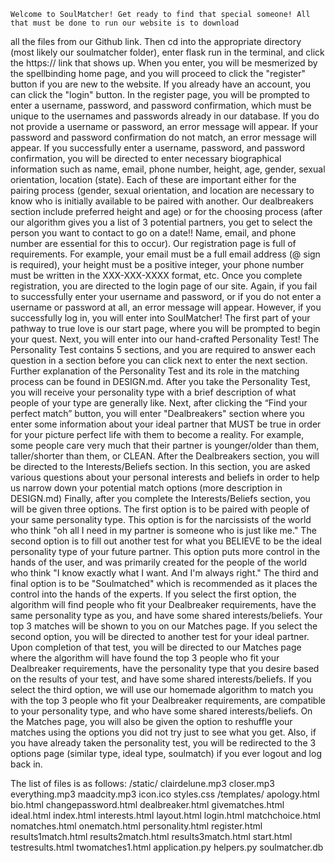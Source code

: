     Welcome to SoulMatcher! Get ready to find that special someone! All that must be done to run our website is to download
all the files from our Github link. Then cd into the appropriate directory (most likely our soulmatcher folder), enter flask
run in the terminal, and click the https:// link that shows up. When you enter, you will be mesmerized by the spellbinding home
page, and you will proceed to click the "register" button if you are new to the website. If you already have an account, you can
click the "login" button. In the register page, you will be prompted to enter a username, password, and password confirmation,
which must be unique to the usernames and passwords already in our database. If you do not provide a username or password, an
error message will appear. If your password and password confirmation do not match, an error message will appear. If you
successfully enter a username, password, and password confirmation, you will be directed to enter necessary biographical
information such as name, email, phone number, height, age, gender, sexual orientation, location (state). Each of these are
important either for the pairing process (gender, sexual orientation, and location are necessary to know who is initially
available to be paired with another. Our dealbreakers section include preferred height and age) or for the choosing process
(after our algorithm gives you a list of 3 potential partners, you get to select the person you want to contact to go on a
date!! Name, email, and phone number are essential for this to occur). Our registration page is full of requirements. For
example, your email must be a full email address (@ sign is required), your height must be a positive integer, your phone number
must be written in the XXX-XXX-XXXX format, etc. Once you complete registration, you are directed to the login page of our site.
Again, if you fail to successfully enter your username and password, or if you do not enter a username or password at all, an
error message will appear. However, if you successfully log in, you will enter into SoulMatcher!
    The first part of your pathway to true love is our start page, where you will be prompted to begin your quest.
Next, you will enter into our hand-crafted Personality Test! The Personality Test contains 5 sections, and you are required to
answer each question in a section before you can click next to enter the next section. Further explanation of the Personality
Test and its role in the matching process can be found in DESIGN.md. After you take the Personality Test, you will receive your
personality type with a brief description of what people of your type are generally like. Next, after clicking the “Find your
perfect match” button, you will enter "Dealbreakers" section where you enter some information about your ideal partner that
MUST be true in order for your picture perfect life with them to become a reality. For example, some people care very much that
their partner is younger/older than them, taller/shorter than them, or CLEAN. After the Dealbreakers section, you will be
directed to the Interests/Beliefs section. In this section, you are asked various questions about your personal interests and
beliefs in order to help us narrow down your potential match options (more description in DESIGN.md) Finally, after you
complete the Interests/Beliefs section, you will be given three options. The first option is to be paired with people of your
same personality type. This option is for the narcissists of the world who think "oh all I need in my partner is someone who
is just like me." The second option is to fill out another test for what you BELIEVE to be the ideal personality type of your
future partner. This option puts more control in the hands of the user, and was primarily created for the people of the world
who think "I know exactly what I want. And I'm always right." The third and final option is to be "Soulmatched" which is
recommended as it places the control into the hands of the experts.
    If you select the first option, the algorithm will find people who fit your Dealbreaker requirements, have the same
personality type as you, and have some shared interests/beliefs. Your top 3 matches will be shown to you on our Matches
page. If you select the second option, you will be directed to another test for your ideal partner. Upon completion of that
test, you will be directed to our Matches page where the algorithm will have found the top 3 people who fit your Dealbreaker
requirements, have the personality type that you desire based on the results of your test, and have some shared
interests/beliefs. If you select the third option, we will use our homemade algorithm to match you with the top 3 people who
fit your Dealbreaker requirements, are compatible to your personality type, and who have some shared interests/beliefs. On
the Matches page, you will also be given the option to reshuffle your matches using the options you did not try just to see
what you get. Also, if you have already taken the personality test, you will be redirected to the 3 options page (similar
type, ideal type, soulmatch) if you ever logout and log back in.

The list of files is as follows:
        /static/
            clairdelune.mp3  <!--these are the mp3 files for the audio clips to be played during the interests form-->
            closer.mp3
            everything.mp3
            maadcity.mp3
            icon.ico        <!--the heart emoji icon for our website-->
            styles.css      <!--file containing the css necessary for certain html pages-->
        /templates/
            apology.html    <!--apology template we used from finance that shows server error messages-->
            bio.html        <!--part of the registration form where the user inputs their information-->
            changepassword.html <!--where the user can change their password-->
            dealbreaker.html    <!--part of the matching process where the user inputs their dealbreakers-->
            givematches.html    <!--personalized page right before the match results are shown; the user presses a button to reveal their results!-->
            ideal.html      <!--form for if the user chooses to fill out their ideal personality type of their match-->
            index.html      <!--home page with fancy GIF that welcomes users to our website-->
            interests.html  <!--part of the matching process where the user inputs their interests-->
            layout.html     <!--general html for headers, nav bar, etc. most pages extend this-->
            login.html      <!--login page for users-->
            matchchoice.html    <!--page where the user can select how they want to be matched: either with someone similar, someone of their ideal personality type, or SoulMatched-->
            nomatches.html <!--final results page if the algorithm finds no matches for the user (default number of matches is 3)-->
            onematch.html <!--final results page if the algorithm only finds one match for the user (default number of matches is 3)-->
            personality.html <!--personality test form-->
            register.html <!--user registration form-->
            results1match.html <!--final results page that shows the top match out of the 3 matches found-->
            results2match.html <!--final results page that shows the second match out of the 3 matches found-->
            results3match.html <!--final results page that shows the third match out of the 3 matches found-->
    start.html <!--page with a button to start the personality test and your quest for a lover-->
            testresults.html <!--page that shows the user's results for the personality test-->
            twomatches1.html <!--final results page if the algorithm only finds two matches for the user (default number of matches is 3)-->
        application.py <!--main python script that has the algorithm's functions as well as functions to render the html pages-->
        helpers.py <!--contains some helper functions that are necessary for running the website (we used this file from finance)-->
        soulmatcher.db <!--the SQL database that stores all the information needed for the website-->